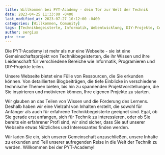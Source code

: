 ```yaml
---
title: Willkommen bei PYT-Academy - dein Tor zur Welt der Technik
date: 2023-04-25 11:33:00 -0400
last_modified_at: 2023-07-27 10:12:00 -0400
categories: [Willkommen, Comunity]
tags: [Technikbegeisterte, Informatik, Webentwicklung, DIY-Projekte, Comunity, PYT-Academy]
author: sergius
pin: true
---
```


Die PYT-Academy ist mehr als nur eine Webseite - sie ist eine Gemeinschaftsprojekt von Technikbegeisterten, die ihr Wissen und ihre Leidenschaft für verschiedene Bereiche wie Informatik, Programieren und DIY-Projekte teilen.

Unsere Webseite bietet eine Fülle von Ressourcen, die Sie erkunden können. Von detaillierten Blogbeiträgen, die tiefe Einblicke in verschiedene technische Themen bieten, bis hin zu spannenden Projektvorstellungen, die Sie inspirieren und motivieren können, Ihre eigenen Projekte zu starten.

Wir glauben an das Teilen von Wissen und die Förderung des Lernens. Deshalb haben wir eine Vielzahl von Inhalten erstellt, die sowohl für Anfänger als auch für erfahrene Technikbegeisterte geeignet sind. Egal, ob Sie gerade erst anfangen, sich für Technik zu interessieren, oder ob Sie bereits ein erfahrener Profi sind, wir sind sicher, dass Sie auf unserer Webseite etwas Nützliches und Interessantes finden werden.

Wir laden Sie ein, sich unserer Gemeinschaft anzuschließen, unsere Inhalte zu erkunden und Teil unserer aufregenden Reise in die Welt der Technik zu werden. Willkommen bei der PYT-Academy!
